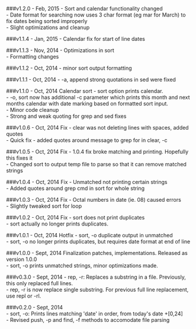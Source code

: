 ###v1.2.0 - Feb, 2015
  \- Sort and calendar functionality changed  
    \- Date format for searching now uses 3 char format (eg mar for March) to fix dates being sorted improperly  
  \- Slight optimizations and cleanup  

###v1.1.4 - Jan, 2015
  \- Calendar fix for start of line dates  

###v1.1.3 - Nov, 2014
  \- Optimizations in sort  
  \- Formatting changes  

###v1.1.2 - Oct, 2014
  \- minor sort output formatting  

###v1.1.1 - Oct, 2014
  \- -a, append strong quotations in sed were fixed  

###v1.1.0 - Oct, 2014
Calendar sort - sort option prints calendar.  
  \- -o, sort now has additional -c parameter which prints this month and next months calendar with date marking based on formatted sort input.  
  \- Minor code cleanup  
  \- Strong and weak quoting for grep and sed fixes  

###v1.0.6 - Oct, 2014
Fix - clear was not deleting lines with spaces, added quotes  
  \- Quick fix - added quotes around message to grep for in clear, -c  

###v1.0.5 - Oct, 2014
Fix - 1.0.4 fix broke matching and printing. Hopefully this fixes it  
  \- Changed sort to output temp file to parse so that it can remove matched strings  

###v1.0.4 - Oct, 2014
Fix - Unmatched not printing certain strings  
  \- Added quotes around grep cmd in sort for whole string  

###v1.0.3 - Oct, 2014
Fix - Octal numbers in date (ie. 08) caused errors  
  \- Slightly tweaked sort for loop  

###v1.0.2 - Oct, 2014
Fix - sort does not print duplicates  
  \- sort actually no longer prints duplicates.  

###v1.0.1 - Oct, 2014
Hotfix - sort, -o duplicate output in unmatched  
  \- sort, -o no longer prints duplicates, but requires date format at end of line  

###v1.0.0 - Sept, 2014
Finalization patches, implementations. Released as version 1.0.0  
  \- sort, -o prints unmatched strings, minor optimizations made.  

###v0.3.0 - Sept, 2014
  \- rep, -r: Replaces a substring in a file. Previously, this only replaced full lines.  
  \- rep, -r is now replace single substring. For previous full line replacement, use repl or -rl.  

###v0.2.0 - Sept, 2014  
  \- sort, -o: Prints lines matching 'date' in order, from today's date +[0,24]  
  \- Revised push, -p and find, -f methods to accomodate file parsing  

